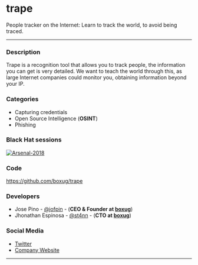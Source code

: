 trape
========

People tracker on the Internet: Learn to track the world, to avoid being traced.

---

### Description
Trape is a recognition tool that allows you to track people, the information you can get is very detailed. We want to teach the world through this, as large Internet companies could monitor you, obtaining information beyond your IP.

### Categories
* Capturing credentials
* Open Source Intelligence (**OSINT**)
* Phishing

### Black Hat sessions
[![Arsenal-2018](https://raw.githubusercontent.com/toolswatch/badges/master/arsenal/asia/2018.svg)](https://www.toolswatch.org/2018/01/black-hat-arsenal-asia-2018-great-lineup/)

### Code 
https://github.com/boxug/trape

### Developers
* Jose Pino - [@jofpin](https://twitter.com/jofpin) - (**CEO & Founder at [boxug](https://boxug.com)**) 
* Jhonathan Espinosa - [@st4nn](https://twitter.com/st4nn) - (**CTO at [boxug](https://boxug.com)**)

### Social Media 
* [Twitter](https://twitter.com/boxug)
* [Company Website](https://boxug.com/) 
----
